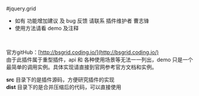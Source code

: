 #jquery.grid
* 如有 功能增加建议 及 bug 反馈 请联系 插件维护者 曹志锋  
* 使用方法请看 demo 及注释

<br />

官方gitHub：[http://bsgrid.coding.io/](http://bsgrid.coding.io/)
<br />
由于此插件属于重型插件，api 和 各种使用场景等无法一一列出，demo 只是一个最简单的调用实例。具体实现请直接到官网参考官方文档和实例。

**src** 目录下的是插件源码，方便研究插件的实现  
**dist** 目录下的是合并压缩后的代码，可以直接使用
